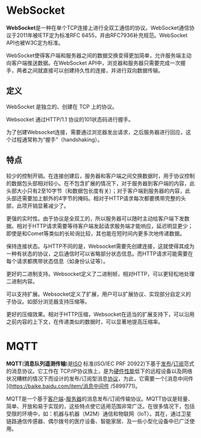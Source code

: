 # WebSocket

**WebSocket**是一种在单个TCP连接上进行全双工通信的协议。WebSocket通信协议于2011年被IETF定为标准RFC 6455，并由RFC7936补充规范。WebSocket API也被W3C定为标准。

WebSocket使得客户端和服务器之间的数据交换变得更加简单，允许服务端主动向客户端推送数据。在WebSocket API中，浏览器和服务器只需要完成一次握手，两者之间就直接可以创建持久性的连接，并进行双向数据传输。

## 定义

WebSocket 是独立的、创建在 TCP 上的协议。

Websocket 通过HTTP/1.1 协议的101状态码进行握手。

为了创建Websocket连接，需要通过浏览器发出请求，之后服务器进行回应，这个过程通常称为“握手”（handshaking）。

## 特点

较少的控制开销。在连接创建后，服务器和客户端之间交换数据时，用于协议控制的数据包头部相对较小。在不包含扩展的情况下，对于服务器到客户端的内容，此头部大小只有2至10字节（和数据包长度有关）；对于客户端到服务器的内容，此头部还需要加上额外的4字节的掩码。相对于HTTP请求每次都要携带完整的头部，此项开销显著减少了。

更强的实时性。由于协议是全双工的，所以服务器可以随时主动给客户端下发数据。相对于HTTP请求需要等待客户端发起请求服务端才能响应，延迟明显更少；即使是和Comet等类似的长轮询比较，其也能在短时间内更多次地传递数据。

保持连接状态。与HTTP不同的是，Websocket需要先创建连接，这就使得其成为一种有状态的协议，之后通信时可以省略部分状态信息。而HTTP请求可能需要在每个请求都携带状态信息（如身份认证等）。

更好的二进制支持。Websocket定义了二进制帧，相对HTTP，可以更轻松地处理二进制内容。

可以支持扩展。Websocket定义了扩展，用户可以扩展协议、实现部分自定义的子协议。如部分浏览器支持压缩等。

更好的压缩效果。相对于HTTP压缩，Websocket在适当的扩展支持下，可以沿用之前内容的上下文，在传递类似的数据时，可以显著地提高压缩率。

# MQTT

**MQTT**(**消息队列遥测传输**)是[ISO](https://baike.baidu.com/item/ISO/10400) 标准(ISO/IEC PRF 20922)下基于[发布](https://baike.baidu.com/item/发布/33814)/[订阅](https://baike.baidu.com/item/订阅/8724574)范式的消息协议。它工作在 TCP/IP协议族上，是为[硬件性能](https://baike.baidu.com/item/硬件性能/12730200)低下的远程设备以及网络状况糟糕的情况下而设计的发布/订阅型消息[协议](https://baike.baidu.com/item/协议/670528)，为此，它需要一个[消息中间件 ](https://baike.baidu.com/item/消息中间件 /5899771)。

MQTT是一个基于[客户端](https://baike.baidu.com/item/客户端/101081)-[服务器](https://baike.baidu.com/item/服务器/100571)的消息发布/订阅传输协议。MQTT协议是轻量、简单、开放和易于实现的，这些特点使它适用范围非常广泛。在很多情况下，包括受限的环境中，如：机器与机器（M2M）通信和物联网（IoT）。其在，通过卫星链路通信传感器、偶尔拨号的医疗设备、智能家居、及一些小型化设备中已广泛使用。